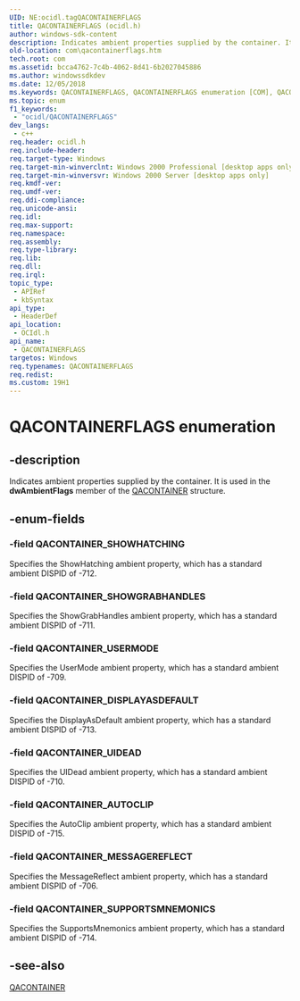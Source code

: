 ```yaml
---
UID: NE:ocidl.tagQACONTAINERFLAGS
title: QACONTAINERFLAGS (ocidl.h)
author: windows-sdk-content
description: Indicates ambient properties supplied by the container. It is used in the dwAmbientFlags member of the QACONTAINER structure.
old-location: com\qacontainerflags.htm
tech.root: com
ms.assetid: bcca4762-7c4b-4062-8d41-6b2027045886
ms.author: windowssdkdev
ms.date: 12/05/2018
ms.keywords: QACONTAINERFLAGS, QACONTAINERFLAGS enumeration [COM], QACONTAINER_AUTOCLIP, QACONTAINER_DISPLAYASDEFAULT, QACONTAINER_MESSAGEREFLECT, QACONTAINER_SHOWGRABHANDLES, QACONTAINER_SHOWHATCHING, QACONTAINER_SUPPORTSMNEMONICS, QACONTAINER_UIDEAD, QACONTAINER_USERMODE, _ctrl_QACONTAINERFLAGS, com.qacontainerflags, ocidl/QACONTAINERFLAGS, ocidl/QACONTAINER_AUTOCLIP, ocidl/QACONTAINER_DISPLAYASDEFAULT, ocidl/QACONTAINER_MESSAGEREFLECT, ocidl/QACONTAINER_SHOWGRABHANDLES, ocidl/QACONTAINER_SHOWHATCHING, ocidl/QACONTAINER_SUPPORTSMNEMONICS, ocidl/QACONTAINER_UIDEAD, ocidl/QACONTAINER_USERMODE
ms.topic: enum
f1_keywords: 
 - "ocidl/QACONTAINERFLAGS"
dev_langs:
 - c++
req.header: ocidl.h
req.include-header: 
req.target-type: Windows
req.target-min-winverclnt: Windows 2000 Professional [desktop apps only]
req.target-min-winversvr: Windows 2000 Server [desktop apps only]
req.kmdf-ver: 
req.umdf-ver: 
req.ddi-compliance: 
req.unicode-ansi: 
req.idl: 
req.max-support: 
req.namespace: 
req.assembly: 
req.type-library: 
req.lib: 
req.dll: 
req.irql: 
topic_type:
 - APIRef
 - kbSyntax
api_type:
 - HeaderDef
api_location:
 - OCIdl.h
api_name:
 - QACONTAINERFLAGS
targetos: Windows
req.typenames: QACONTAINERFLAGS
req.redist: 
ms.custom: 19H1
---
```


# QACONTAINERFLAGS enumeration


## -description


Indicates ambient properties supplied by the container. It is used in the <b>dwAmbientFlags</b> member of the <a href="https://docs.microsoft.com/windows/desktop/api/ocidl/ns-ocidl-qacontainer">QACONTAINER</a> structure.



## -enum-fields




### -field QACONTAINER_SHOWHATCHING

Specifies the ShowHatching ambient property, which has a standard ambient DISPID of -712.


### -field QACONTAINER_SHOWGRABHANDLES

Specifies the ShowGrabHandles ambient property, which has a standard ambient DISPID of -711.


### -field QACONTAINER_USERMODE

Specifies the UserMode ambient property, which has a standard ambient DISPID of -709.


### -field QACONTAINER_DISPLAYASDEFAULT

Specifies the DisplayAsDefault ambient property, which has a standard ambient DISPID of -713.


### -field QACONTAINER_UIDEAD

Specifies the UIDead ambient property, which has a standard ambient DISPID of -710.


### -field QACONTAINER_AUTOCLIP

Specifies the AutoClip ambient property, which has a standard ambient DISPID of -715.


### -field QACONTAINER_MESSAGEREFLECT

Specifies the MessageReflect ambient property, which has a standard ambient DISPID of -706.


### -field QACONTAINER_SUPPORTSMNEMONICS

Specifies the SupportsMnemonics ambient property, which has a standard ambient DISPID of -714.


## -see-also




<a href="https://docs.microsoft.com/windows/desktop/api/ocidl/ns-ocidl-qacontainer">QACONTAINER</a>
 

 

